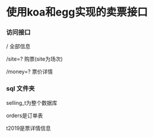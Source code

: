 # 使用koa和egg实现的卖票接口

###  访问接口 

/ 全部信息 

/site=? 购票(site为场次) 

/money=? 票价详情

### sql 文件夹

selling_t为整个数据库 

orders是订单表 

t2019是票详情信息